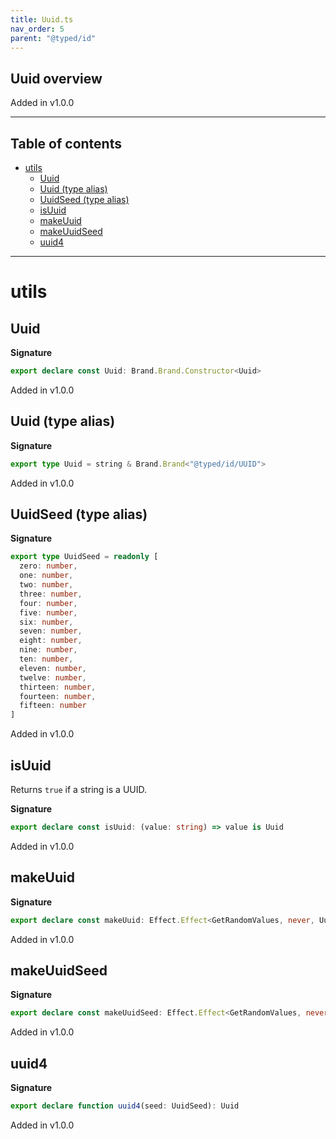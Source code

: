 ```yaml
---
title: Uuid.ts
nav_order: 5
parent: "@typed/id"
---
```


## Uuid overview

Added in v1.0.0

---

<h2 class="text-delta">Table of contents</h2>

- [utils](#utils)
  - [Uuid](#uuid)
  - [Uuid (type alias)](#uuid-type-alias)
  - [UuidSeed (type alias)](#uuidseed-type-alias)
  - [isUuid](#isuuid)
  - [makeUuid](#makeuuid)
  - [makeUuidSeed](#makeuuidseed)
  - [uuid4](#uuid4)

---

# utils

## Uuid

**Signature**

```ts
export declare const Uuid: Brand.Brand.Constructor<Uuid>
```

Added in v1.0.0

## Uuid (type alias)

**Signature**

```ts
export type Uuid = string & Brand.Brand<"@typed/id/UUID">
```

Added in v1.0.0

## UuidSeed (type alias)

**Signature**

```ts
export type UuidSeed = readonly [
  zero: number,
  one: number,
  two: number,
  three: number,
  four: number,
  five: number,
  six: number,
  seven: number,
  eight: number,
  nine: number,
  ten: number,
  eleven: number,
  twelve: number,
  thirteen: number,
  fourteen: number,
  fifteen: number
]
```

Added in v1.0.0

## isUuid

Returns `true` if a string is a UUID.

**Signature**

```ts
export declare const isUuid: (value: string) => value is Uuid
```

Added in v1.0.0

## makeUuid

**Signature**

```ts
export declare const makeUuid: Effect.Effect<GetRandomValues, never, Uuid>
```

Added in v1.0.0

## makeUuidSeed

**Signature**

```ts
export declare const makeUuidSeed: Effect.Effect<GetRandomValues, never, UuidSeed>
```

Added in v1.0.0

## uuid4

**Signature**

```ts
export declare function uuid4(seed: UuidSeed): Uuid
```

Added in v1.0.0
